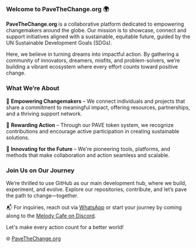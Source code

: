 ### Welcome to PaveTheChange.org 🌍

**PaveTheChange.org** is a collaborative platform dedicated to empowering changemakers around the globe. Our mission is to showcase, connect and support initiatives aligned with a sustainable, equitable future, guided by the UN Sustainable Development Goals (SDGs). 

Here, we believe in turning dreams into impactful action. By gathering a community of innovators, dreamers, misfits, and problem-solvers, we’re building a vibrant ecosystem where every effort counts toward positive change.

### What We’re About

🔹 **Empowering Changemakers** – We connect individuals and projects that share a commitment to meaningful impact, offering resources, partnerships, and a thriving support network.

🔹 **Rewarding Action** – Through our PAVE token system, we recognize contributions and encourage active participation in creating sustainable solutions.

🔹 **Innovating for the Future** – We're pioneering tools, platforms, and methods that make collaboration and action seamless and scalable.

### Join Us on Our Journey

We’re thrilled to use GitHub as our main development hub, where we build, experiment, and evolve. Explore our repositories, contribute, and let’s pave the path to change—together.

📬 For inquiries, reach out via [WhatsApp](https://wa.me/447493765225) or start your journey by coming along to the [Melody Cafe on Discord](https://discord.gg/tatX884eg8). 

Let's make every action count for a better world!

🌐 [PaveTheChange.org](https://pavethechange.org)
